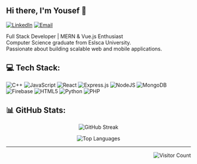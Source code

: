 ## Hi there, I'm Yousef 👋

[![LinkedIn](https://img.shields.io/badge/LinkedIn-%230077B5.svg?logo=linkedin&logoColor=white)](https://www.linkedin.com/in/yousef-sawy/)
[![Email](https://img.shields.io/badge/Email-D14836?logo=gmail&logoColor=white)](mailto:yousef.sawy3@gmail.com)

Full Stack Developer | MERN & Vue.js Enthusiast<br>
Computer Science graduate from Eslsca University.<br>
Passionate about building scalable web and mobile applications.

## 💻 Tech Stack:
![C++](https://img.shields.io/badge/c++-%2300599C.svg?style=plastic&logo=c%2B%2B&logoColor=white)
![JavaScript](https://img.shields.io/badge/javascript-%23323330.svg?style=plastic&logo=javascript&logoColor=%23F7DF1E)
![React](https://img.shields.io/badge/react-%2320232a.svg?style=plastic&logo=react&logoColor=%2361DAFB)
![Express.js](https://img.shields.io/badge/express.js-%23404d59.svg?style=plastic&logo=express&logoColor=%2361DAFB)
![NodeJS](https://img.shields.io/badge/node.js-6DA55F?style=plastic&logo=node.js&logoColor=white)
![MongoDB](https://img.shields.io/badge/MongoDB-%234ea94b.svg?style=plastic&logo=mongodb&logoColor=white)
![Firebase](https://img.shields.io/badge/firebase-a08021?style=plastic&logo=firebase&logoColor=ffcd34)
![HTML5](https://img.shields.io/badge/html5-%23E34F26.svg?style=plastic&logo=html5&logoColor=white)
![Python](https://img.shields.io/badge/python-3670A0?style=plastic&logo=python&logoColor=ffdd54)
![PHP](https://img.shields.io/badge/php-%23777BB4.svg?style=plastic&logo=php&logoColor=white)

## 📊 GitHub Stats:
<p align="center">
  <img src="https://nirzak-streak-stats.vercel.app/?user=Yousef-sawy&theme=tokyonight&hide_border=true" alt="GitHub Streak"/>
</p>

<p align="center">
  <img src="https://github-readme-stats.vercel.app/api/top-langs/?username=Yousef-sawy&theme=tokyonight&hide_border=true&include_all_commits=true&count_private=false&layout=compact" alt="Top Languages"/>
</p>

---

<p align="right">
  <img src="https://visitcount.itsvg.in/api?id=Yousef-sawy&icon=10&color=0" alt="Visitor Count"/>
</p>
